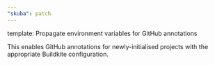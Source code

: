 ```yaml
---
"skuba": patch
---
```


template: Propagate environment variables for GitHub annotations

This enables GitHub annotations for newly-initialised projects with the appropriate Buildkite configuration.
